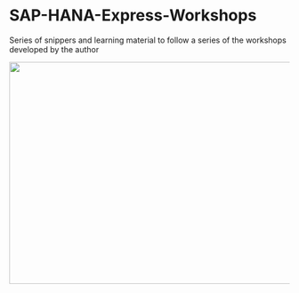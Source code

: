 # SAP-HANA-Express-Workshops
Series of snippers and learning material to follow a series of the workshops developed by the author

<img align="center" width="800" height="400" src="https://img.deusm.com/informationweek/November19/datascience-pdusit-stock.jpg">

